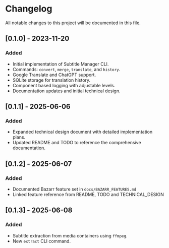 # Changelog

All notable changes to this project will be documented in this file.

## [0.1.0] - 2023-11-20
### Added
- Initial implementation of Subtitle Manager CLI.
- Commands: `convert`, `merge`, `translate`, and `history`.
- Google Translate and ChatGPT support.
- SQLite storage for translation history.
- Component based logging with adjustable levels.
- Documentation updates and initial technical design.

## [0.1.1] - 2025-06-06
### Added
- Expanded technical design document with detailed implementation plans.
- Updated README and TODO to reference the comprehensive documentation.

## [0.1.2] - 2025-06-07
### Added
- Documented Bazarr feature set in `docs/BAZARR_FEATURES.md`
- Linked feature reference from README, TODO and TECHNICAL_DESIGN

## [0.1.3] - 2025-06-08
### Added
- Subtitle extraction from media containers using `ffmpeg`.
- New `extract` CLI command.
